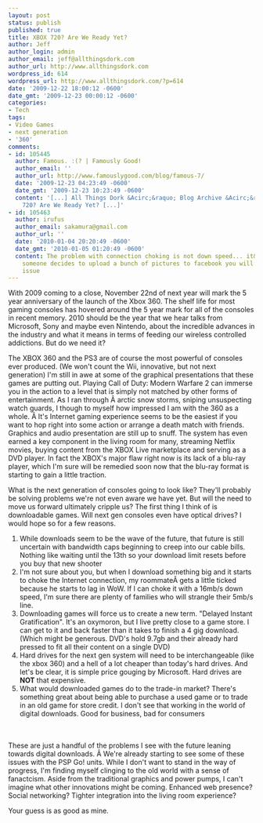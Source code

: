 ```yaml
---
layout: post
status: publish
published: true
title: XBOX 720? Are We Ready Yet?
author: Jeff
author_login: admin
author_email: jeff@allthingsdork.com
author_url: http://www.allthingsdork.com
wordpress_id: 614
wordpress_url: http://www.allthingsdork.com/?p=614
date: '2009-12-22 18:00:12 -0600'
date_gmt: '2009-12-23 00:00:12 -0600'
categories:
- Tech
tags:
- Video Games
- next generation
- '360'
comments:
- id: 105445
  author: Famous. :(? | Famously Good!
  author_email: ''
  author_url: http://www.famouslygood.com/blog/famous-7/
  date: '2009-12-23 04:23:49 -0600'
  date_gmt: '2009-12-23 10:23:49 -0600'
  content: '[...] All Things Dork &Acirc;&raquo; Blog Archive &Acirc;&raquo; XBOX
    720? Are We Ready Yet? [...]'
- id: 105463
  author: irufus
  author_email: sakamura@gmail.com
  author_url: ''
  date: '2010-01-04 20:20:49 -0600'
  date_gmt: '2010-01-05 01:20:49 -0600'
  content: The problem with connection choking is not down speed... it&#39;s up.<br><br>If
    someone decides to upload a bunch of pictures to facebook you will have the same
    issue
---
```

<p>With 2009 coming to a close, November 22nd of next year will mark the 5 year anniversary of the launch of the Xbox 360. The shelf life for most gaming consoles has hovered around the 5 year mark for all of the consoles in recent memory. 2010 should be the year that we hear talks from Microsoft, Sony and maybe even Nintendo, about the incredible advances in the industry and what it means in terms of feeding our wireless controlled addictions. But do we need it?</p>
<p>The XBOX 360 and the PS3 are of course the most powerful of consoles ever produced. (We won't count the Wii, innovative, but not next generation) I'm still in awe at some of the graphical presentations that these games are putting out. Playing Call of Duty: Modern Warfare 2 can immerse you in the action to a level that is simply not matched by other forms of entertainment. As I ran through &Acirc;&nbsp;arctic snow storms, sniping unsuspecting watch guards, I though to myself how impressed I am with the 360 as a whole. &Acirc;&nbsp;It's Internet gaming experience seems to be the easiest if you want to hop right into some action or arrange a death match with friends. Graphics and audio presentation are still up to snuff. The system has even earned a key component in the living room for many, streaming Netflix movies, buying content from the XBOX Live marketplace and serving as a DVD player. In fact the XBOX's major flaw right now is its lack of a blu-ray player, which I'm sure will be remedied soon now that the blu-ray format is starting to gain a little traction.</p>
<p>What is the next generation of consoles going to look like? They'll probably be solving problems we're not even aware we have yet. But will the need to move us forward ultimately cripple us? The first thing I think of is downloadable games. Will next gen consoles even have optical drives? I would hope so for a few reasons.</p>
<ol>
<li>While downloads seem to be the wave of the future, that future is still uncertain with bandwidth caps beginning to creep into our cable bills. Nothing like waiting until the 13th so your download limit resets before you buy that new shooter</li>
<li>I'm not sure about you, but when I download something big and it starts to choke the Internet connection, my roommate&Acirc;&nbsp;gets a little ticked because he starts to lag in WoW. If I can choke it with a 16mb/s down speed, I'm sure there are plenty of families who will strangle their 5mb/s line.</li>
<li>Downloading games will force  us to create a new term. "Delayed Instant Gratification". It's an oxymoron, but I live pretty close to a game store. I can get to it and back faster than it takes to finish a 4 gig download. (Which might be generous. DVD's hold 9.7gb and their already hard pressed to fit all their content on a single DVD)</li>
<li>Hard drives for the next gen system will need to be interchangeable (like the xbox 360) and a hell of a lot cheaper than today's hard drives. And let's be clear, it is simple price gouging by Microsoft. Hard drives are <strong>NOT</strong> that expensive.</li>
<li>What would downloaded games do to the trade-in market? There's something great about being able to purchase a used game or to trade in an old game for store credit. I don't see that working in the world of digital downloads. Good for business, bad for consumers</li><br />
</ol><br />
These are just a handful of the problems I see with the future leaning towards digital downloads. &Acirc;&nbsp;We're already starting to see some of these issues with the PSP Go! units. While I don't want to stand in the way of progress, I'm finding myself clinging to the old world with a sense of fanactcism. Aside from the traditional graphics and power pumps, I can't imagine what other innovations might be coming. Enhanced web presence? Social networking? Tighter integration into the living room experience?</p>
<p>Your guess is as good as mine.</p>
